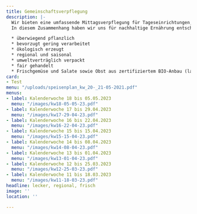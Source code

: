 ```yaml
---
title: Gemeinschaftsverpflegung
description: |-
  Wir bieten eine umfassende Mittagsverpflegung für Tageseinrichtungen, Kindergärten, Schulen und Firmen, sowie Seniorenverpflegung an. Hohe Qualitätsstandards sind Voraussetzung für eine optimale Lebensmittelauswahl sowie Speisenplanung und -herstellung. Dabei richten wir uns streng nach den Richtlinien des DGE (Deutschlands Initiative für gesunde Ernährung und mehr Bewegung), um eine gesunde und ausgewogene Ernährung gewährleisten zu können.
  In diesem Zusammenhang haben wir uns für nachhaltige Ernährung entschieden, die u.a. folgende Aspekte beinhaltet:

  * überwiegend pflanzlich
  * bevorzugt gering verarbeitet
  * ökologisch erzeugt
  * regional und saisonal
  * umweltverträglich verpackt
  * fair gehandelt
  * Frischgemüse und Salate sowie Obst aus zertifiziertem BIO-Anbau (laut aktuellem Speisenplan)
card:
- Test
menu: "/uploads/speisenplan_kw_20-_21-05-2021.pdf"
menus:
- label: Kalenderwoche 18 bis 05.05.2023
  menu: "/images/kw18-05-05-23.pdf"
- label: Kalenderwoche 17 bis 29.04.2023
  menu: "/images/kw17-29-04-23.pdf"
- label: Kalenderwoche 16 bis 22.04.2023
  menu: "/images/kw16-22-04-23.pdf"
- label: Kalenderwoche 15 bis 15.04.2023
  menu: "/images/kw15-15-04-23.pdf"
- label: Kalenderwoche 14 bis 08.04.2023
  menu: "/images/kw14-08-04-23.pdf"
- label: Kalenderwoche 13 bis 01.04.2023
  menu: "/images/kw13-01-04-23.pdf"
- label: Kalenderwoche 12 bis 25.03.2023
  menu: "/images/kw12-25-03-23.pdf"
- label: Kalenderwoche 11 bis 18.03.2023
  menu: "/images/kw11-18-03-23.pdf"
headline: lecker, regional, frisch
image: ''
location: ''

---
```

